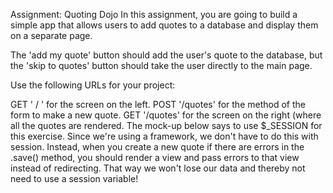 Assignment: Quoting Dojo
In this assignment, you are going to build a simple app that allows users to add quotes to a database and display them on a separate page.

The 'add my quote' button should add the user's quote to the database, but the 'skip to quotes' button should take the user directly to the main page.  

Use the following URLs for your project:

GET ' / ' for the screen on the left.
POST '/quotes' for the method of the form to make a new quote.
GET '/quotes' for the screen on the right (where all the quotes are rendered.
The mock-up below says to use $_SESSION for this exercise. Since we're using a framework, we don't have to do this with session. Instead, when you create a new quote if there are errors in the .save() method, you should render a view and pass errors to that view instead of redirecting. That way we won't lose our data and thereby not need to use a session variable!